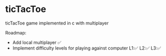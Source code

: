 # ticTacToe
ticTacToe game implemented in c with multiplayer

Roadmap:
  - Add local multiplayer ✅
  - Implement difficulty levels for playing against computer L1:✅ L2:✅ L3:✅
